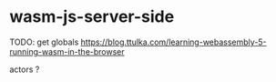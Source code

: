 # wasm-js-server-side

TODO:
get globals
https://blog.ttulka.com/learning-webassembly-5-running-wasm-in-the-browser

actors ?

